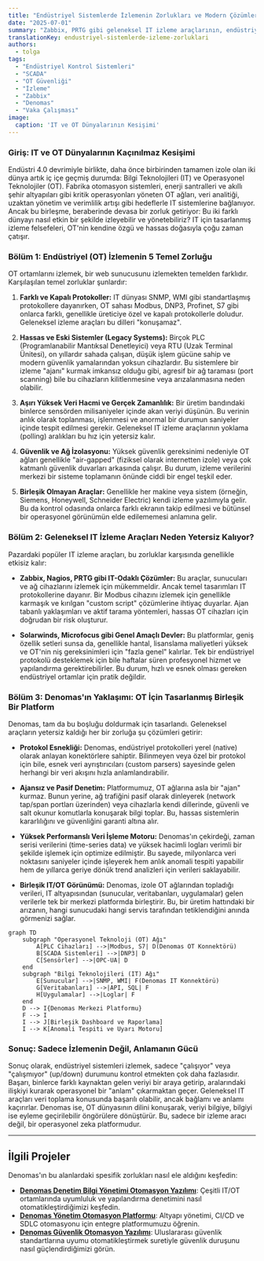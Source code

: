 ```yaml
---
title: "Endüstriyel Sistemlerde İzlemenin Zorlukları ve Modern Çözümler"
date: "2025-07-01"
summary: "Zabbix, PRTG gibi geleneksel IT izleme araçlarının, endüstriyel (OT) ağların benzersiz protokol, güvenlik ve veri hacmi zorlukları karşısında neden yetersiz kaldığını ve Denomas gibi OT-odaklı bir otomasyon platformunun bu boşluğu nasıl doldurduğunu inceliyoruz."
translationKey: endustriyel-sistemlerde-izleme-zorluklari
authors:
  - tolga
tags:
  - "Endüstriyel Kontrol Sistemleri"
  - "SCADA"
  - "OT Güvenliği"
  - "İzleme"
  - "Zabbix"
  - "Denomas"
  - "Vaka Çalışması"
image:
  caption: 'IT ve OT Dünyalarının Kesişimi'
---
```


### Giriş: IT ve OT Dünyalarının Kaçınılmaz Kesişimi

Endüstri 4.0 devrimiyle birlikte, daha önce birbirinden tamamen izole olan iki dünya artık iç içe geçmiş durumda: Bilgi Teknolojileri (IT) ve Operasyonel Teknolojiler (OT). Fabrika otomasyon sistemleri, enerji santralleri ve akıllı şehir altyapıları gibi kritik operasyonları yöneten OT ağları, veri analitiği, uzaktan yönetim ve verimlilik artışı gibi hedeflerle IT sistemlerine bağlanıyor. Ancak bu birleşme, beraberinde devasa bir zorluk getiriyor: Bu iki farklı dünyayı nasıl etkin bir şekilde izleyebilir ve yönetebiliriz? IT için tasarlanmış izleme felsefeleri, OT'nin kendine özgü ve hassas doğasıyla çoğu zaman çatışır.

### Bölüm 1: Endüstriyel (OT) İzlemenin 5 Temel Zorluğu

OT ortamlarını izlemek, bir web sunucusunu izlemekten temelden farklıdır. Karşılaşılan temel zorluklar şunlardır:

1.  **Farklı ve Kapalı Protokoller:** IT dünyası SNMP, WMI gibi standartlaşmış protokollere dayanırken, OT sahası Modbus, DNP3, Profinet, S7 gibi onlarca farklı, genellikle üreticiye özel ve kapalı protokollerle doludur. Geleneksel izleme araçları bu dilleri "konuşamaz".

2.  **Hassas ve Eski Sistemler (Legacy Systems):** Birçok PLC (Programlanabilir Mantıksal Denetleyici) veya RTU (Uzak Terminal Ünitesi), on yıllardır sahada çalışan, düşük işlem gücüne sahip ve modern güvenlik yamalarından yoksun cihazlardır. Bu sistemlere bir izleme "ajanı" kurmak imkansız olduğu gibi, agresif bir ağ taraması (port scanning) bile bu cihazların kilitlenmesine veya arızalanmasına neden olabilir.

3.  **Aşırı Yüksek Veri Hacmi ve Gerçek Zamanlılık:** Bir üretim bandındaki binlerce sensörden milisaniyeler içinde akan veriyi düşünün. Bu verinin anlık olarak toplanması, işlenmesi ve anormal bir durumun saniyeler içinde tespit edilmesi gerekir. Geleneksel IT izleme araçlarının yoklama (polling) aralıkları bu hız için yetersiz kalır.

4.  **Güvenlik ve Ağ İzolasyonu:** Yüksek güvenlik gereksinimi nedeniyle OT ağları genellikle "air-gapped" (fiziksel olarak internetten izole) veya çok katmanlı güvenlik duvarları arkasında çalışır. Bu durum, izleme verilerini merkezi bir sisteme toplamanın önünde ciddi bir engel teşkil eder.

5.  **Birleşik Olmayan Araçlar:** Genellikle her makine veya sistem (örneğin, Siemens, Honeywell, Schneider Electric) kendi izleme yazılımıyla gelir. Bu da kontrol odasında onlarca farklı ekranın takip edilmesi ve bütünsel bir operasyonel görünümün elde edilememesi anlamına gelir.

### Bölüm 2: Geleneksel IT İzleme Araçları Neden Yetersiz Kalıyor?

Pazardaki popüler IT izleme araçları, bu zorluklar karşısında genellikle etkisiz kalır:

*   **Zabbix, Nagios, PRTG gibi IT-Odaklı Çözümler:** Bu araçlar, sunucuları ve ağ cihazlarını izlemek için mükemmeldir. Ancak temel tasarımları IT protokollerine dayanır. Bir Modbus cihazını izlemek için genellikle karmaşık ve kırılgan "custom script" çözümlerine ihtiyaç duyarlar. Ajan tabanlı yaklaşımları ve aktif tarama yöntemleri, hassas OT cihazları için doğrudan bir risk oluşturur.

*   **Solarwinds, Microfocus gibi Genel Amaçlı Devler:** Bu platformlar, geniş özellik setleri sunsa da, genellikle hantal, lisanslama maliyetleri yüksek ve OT'nin niş gereksinimleri için "fazla genel" kalırlar. Tek bir endüstriyel protokolü desteklemek için bile haftalar süren profesyonel hizmet ve yapılandırma gerektirebilirler. Bu durum, hızlı ve esnek olması gereken endüstriyel ortamlar için pratik değildir.

### Bölüm 3: Denomas'ın Yaklaşımı: OT İçin Tasarlanmış Birleşik Bir Platform

Denomas, tam da bu boşluğu doldurmak için tasarlandı. Geleneksel araçların yetersiz kaldığı her bir zorluğa şu çözümleri getirir:

*   **Protokol Esnekliği:** Denomas, endüstriyel protokolleri yerel (native) olarak anlayan konektörlere sahiptir. Bilinmeyen veya özel bir protokol için bile, esnek veri ayrıştırıcıları (custom parsers) sayesinde gelen herhangi bir veri akışını hızla anlamlandırabilir.

*   **Ajansız ve Pasif Denetim:** Platformumuz, OT ağlarına asla bir "ajan" kurmaz. Bunun yerine, ağ trafiğini pasif olarak dinleyerek (network tap/span portları üzerinden) veya cihazlarla kendi dillerinde, güvenli ve salt okunur komutlarla konuşarak bilgi toplar. Bu, hassas sistemlerin kararlılığını ve güvenliğini garanti altına alır.

*   **Yüksek Performanslı Veri İşleme Motoru:** Denomas'ın çekirdeği, zaman serisi verilerini (time-series data) ve yüksek hacimli logları verimli bir şekilde işlemek için optimize edilmiştir. Bu sayede, milyonlarca veri noktasını saniyeler içinde işleyerek hem anlık anomali tespiti yapabilir hem de yıllarca geriye dönük trend analizleri için verileri saklayabilir.

*   **Birleşik IT/OT Görünümü:** Denomas, izole OT ağlarından topladığı verileri, IT altyapısından (sunucular, veritabanları, uygulamalar) gelen verilerle tek bir merkezi platformda birleştirir. Bu, bir üretim hattındaki bir arızanın, hangi sunucudaki hangi servis tarafından tetiklendiğini anında görmenizi sağlar.

```mermaid
graph TD
    subgraph "Operasyonel Teknoloji (OT) Ağı"
        A[PLC Cihazları] -->|Modbus, S7| D(Denomas OT Konnektörü)
        B[SCADA Sistemleri] -->|DNP3| D
        C[Sensörler] -->|OPC-UA| D
    end
    subgraph "Bilgi Teknolojileri (IT) Ağı"
        E[Sunucular] -->|SNMP, WMI| F(Denomas IT Konnektörü)
        G[Veritabanları] -->|API, SQL| F
        H[Uygulamalar] -->|Loglar| F
    end
    D --> I{Denomas Merkezi Platformu}
    F --> I
    I --> J[Birleşik Dashboard ve Raporlama]
    I --> K[Anomali Tespiti ve Uyarı Motoru]
```

### Sonuç: Sadece İzlemenin Değil, Anlamanın Gücü

Sonuç olarak, endüstriyel sistemleri izlemek, sadece "çalışıyor" veya "çalışmıyor" (up/down) durumunu kontrol etmekten çok daha fazlasıdır. Başarı, binlerce farklı kaynaktan gelen veriyi bir araya getirip, aralarındaki ilişkiyi kurarak operasyonel bir "anlam" çıkarmaktan geçer. Geleneksel IT araçları veri toplama konusunda başarılı olabilir, ancak bağlamı ve anlamı kaçırırlar. Denomas ise, OT dünyasının dilini konuşarak, veriyi bilgiye, bilgiyi ise eyleme geçirilebilir öngörülere dönüştürür. Bu, sadece bir izleme aracı değil, bir operasyonel zeka platformudur.

---

## İlgili Projeler

Denomas'ın bu alanlardaki spesifik zorlukları nasıl ele aldığını keşfedin:

*   **[Denomas Denetim Bilgi Yönetimi Otomasyon Yazılımı](/project/denomas-denetim-otomasyonu/)**: Çeşitli IT/OT ortamlarında uyumluluk ve yapılandırma denetimini nasıl otomatikleştirdiğimizi keşfedin.
*   **[Denomas Yönetim Otomasyon Platformu](/project/denomas-yonetim-otomasyonu/)**: Altyapı yönetimi, CI/CD ve SDLC otomasyonu için entegre platformumuzu öğrenin.
*   **[Denomas Güvenlik Otomasyon Yazılımı](/project/denomas-guvenlik-otomasyonu/)**: Uluslararası güvenlik standartlarına uyumu otomatikleştirmek suretiyle güvenlik duruşunu nasıl güçlendirdiğimizi görün.
